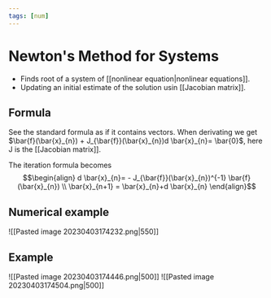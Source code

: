 ```yaml
---
tags: [num]
---
```

# Newton's Method for Systems
- Finds root of a system of [[nonlinear equation|nonlinear equations]].
- Updating an initial estimate of the solution usin [[Jacobian matrix]].

## Formula
See the standard formula as if it contains vectors. When derivating we get $\bar{f}(\bar{x}_{n}) + J_{\bar{f}}(\bar{x}_{n})d \bar{x}_{n}= \bar{0}$, here J is the [[Jacobian matrix]].

The iteration formula becomes $$\begin{align} d \bar{x}_{n}= - J_{\bar{f}}(\bar{x}_{n})^{-1} \bar{f}(\bar{x}_{n}) \\ \bar{x}_{n+1} = \bar{x}_{n}+d \bar{x}_{n} \end{align}$$
## Numerical example
![[Pasted image 20230403174232.png|550]]

## Example
![[Pasted image 20230403174446.png|500]]
![[Pasted image 20230403174504.png|500]]
